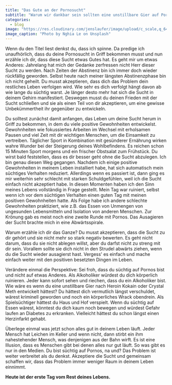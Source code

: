 ```yaml
---
title: "Das Gute an der Pornosucht"
subtitle: "Warum wir dankbar sein sollten eine unstillbare Gier auf Pornografie zu haben und nicht nach etwas Anderem"
categories:
  - blog
image: "https://res.cloudinary.com/jenslaufer/image/upload/c_scale,q_64,w_800/v1580913562/nghia-le-V3DokM1NQcs-unsplash_1.jpg"
image_caption: "Photo by Nghia Le on Unsplash"
---
```


Wenn du den Titel liest denkst du, dass ich spinne. Da predige ich unaufhörlich, dass du deine Pornosucht in Griff bekommen musst und nun erzähle ich dir, dass diese Sucht etwas Gutes hat. Es geht mir um etwas Anderes: Jahrelang hat mich der Gedanke zerfressen nicht Herr dieser Sucht zu werden. Nach Zeiten der Abstinenz bin ich immer doch wieder rückfällig geworden. Selbst heute nach meiner längsten Abstinenzphase bin ich nicht geheilt. Du musst akzeptieren, dass dich das Problem dein restliches Leben verfolgen wird. Wie sehr es dich verfolgt hängt davon ab wie lange du süchtig warst. Je länger desto mehr hat sich die Sucht in deinem Gehirn manifestiert. Deswegen musst du deinen Frieden mit der Sucht schließen und sie als einen Teil von dir akzeptieren, um eine gewisse Unbekümmertheit ihr gegenüber zu entwickeln.

Du solltest zunächst damit anfangen, das Leben um deine Sucht herum in Griff zu bekommen, in dem du viele positive Gewohnheiten entwickelst. Gewohnheiten wie fokussiertes Arbeiten im Wechsel mit erholsamen Pausen und viel Zeit mit dir wichtigen Menschen, um die Einsamkeit zu vertreiben. Täglicher Sport in Kombination mit gesünderer Ernährung wirken wahre Wunder bei der Steigerung deines Wohlbefindens. Es reichen schon 15 Minuten Sport morgens und ein frischer Obstsalat zum Frühstück. Du wirst bald feststellen, dass es dir besser
geht ohne die Sucht abzulegen. Ich bin genau diesen Weg gegangen. Nachdem ich einige positive  
Gewohnheiten in meinem Leben installiert habe, hat sich automatisch mein süchtiges Verhalten reduziert. Allerdings wenn es passiert ist, dann ging es mir weiterhin sehr schlecht mit starken Schuldgefühlen, weil ich die Sucht einfach nicht akzeptiert habe. In diesen Momenten haben ich den Sinn meines Lebens vollständig in Frage gestellt. Mein Tag war ruiniert, selbst wenn ich vor dem süchtigen Verhalten einen guten Tag mit meinen positiven Gewohnheiten hatte. Als Folge habe ich andere schlechte Gewohnheiten praktiziert, wie z.B. das Essen von Unmengen von ungesunden Lebensmitteln und Isolation von anderen Menschen. Zur Krönung gab es meist noch eine
zweite Runde mit Pornos. Das Ausagieren der Sucht brachte mich in eine Abwärtsspirale.

Warum erzähle ich dir das Ganze? Du musst akzeptieren, dass die Sucht zu dir gehört und sie nicht mehr so stark negativ bewerten. Es geht nicht darum, dass du sie nicht ablegen willst, aber du darfst nicht zu streng mit dir sein. Vorallem sollte sie dich nicht in den Strudel abwärts ziehen, wenn du die Sucht wieder ausagierst hast. Vergess' es einfach und mache einfach weiter mit den positiven besetzten Dingen im Leben.

Verändere einmal die Perspektive: Sei froh, dass du süchtig auf Pornos bist und nicht auf etwas Anderes. Als Alkoholiker würdest du dich körperlich ruinieren. Jeder kann sofort sehen und riechen, dass du ein Alkoholiker bist. Wie wäre es wenn du eine unstillbare Gier nach Heroin Kokain oder Crystal Meth entwickelt hättest? Du hättest dich vermutlich längst verschuldet, wärest kriminell geworden und noch ein körperliches Wrack obendrein. Als Spielsüchtiger hättest du Haus und Hof verspielt. Wenn du süchtig auf Essen wärest, könntest du dich kaum noch bewegen und würdest Gefahr laufen an Diabetes zu erkranken. Vielleicht hättest du schon längst
einen Herzinfarkt gehabt.

Überlege einmal was jetzt schon alles gut in deinem Leben läuft. Jeder Mensch hat Leichen im Keller und wenn nicht, dann stirbt ein ihm nahestehender Mensch, was denjenigen aus der Bahn wirft. Es ist eine Illusion, dass es Menschen gibt bei denen alles nur gut läuft. So was gibt es
nur in den Medien. Du bist süchtig auf Pornos, na und? Das Problem ist weiter verbreitet als du denkst. Akzeptiere die Sucht und gemeinsam schaffen wir, dass das Problem immer weniger Raum in deinem Leben einnimmt.

**Heute ist der erste Tag vom Rest deines Lebens.**
